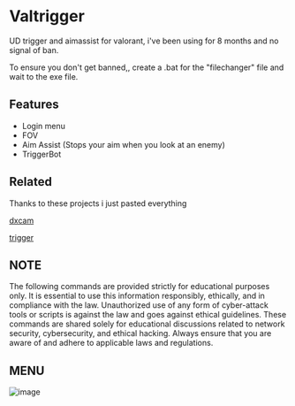 
# Valtrigger

UD trigger and aimassist for valorant, i've been using for 8 months and no signal of ban.

To ensure you don't get banned,, create a .bat for the "filechanger" file and wait to the exe file.


## Features

- Login menu
- FOV
- Aim Assist (Stops your aim when you look at an enemy)
- TriggerBot


## Related

Thanks to these projects i just pasted everything

[dxcam](https://github.com/AI-M-BOT/DXcam)

[trigger](https://github.com/Megant88/Fast-Valorant-Triggerbot)


## NOTE
The following commands are provided strictly for educational purposes only. It is essential to use this information responsibly, ethically, and in compliance with the law. Unauthorized use of any form of cyber-attack tools or scripts is against the law and goes against ethical guidelines. These commands are shared solely for educational discussions related to network security, cybersecurity, and ethical hacking. Always ensure that you are aware of and adhere to applicable laws and regulations.


## MENU
![image](https://github.com/user-attachments/assets/df14f75e-9516-4d57-9ced-9867a6e50ca6)


